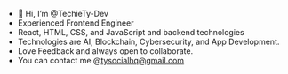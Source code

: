 - 👋 Hi, I’m @TechieTy-Dev
- Experienced Frontend Engineer
- React, HTML, CSS, and JavaScript and backend technologies
- Technologies are AI, Blockchain, Cybersecurity, and App Development. 
- Love Feedback and always open to collaborate.
- You can contact me @tysocialhq@gmail.com
<!---
TechieTy-Dev/TechieTy-Dev is a ✨ special ✨ repository because its `README.md` (this file) appears on your GitHub profile.
You can click the Preview link to take a look at your changes.
--->
